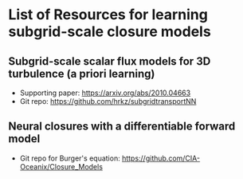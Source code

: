 # List of Resources for learning subgrid-scale closure models

## Subgrid-scale scalar flux models for 3D turbulence (a priori learning)
- Supporting paper: https://arxiv.org/abs/2010.04663  
- Git repo: https://github.com/hrkz/subgridtransportNN

## Neural closures with a differentiable forward model   
- Git repo for Burger's equation: https://github.com/CIA-Oceanix/Closure_Models
